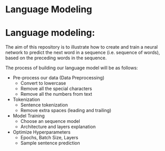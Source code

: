 # Language Modeling
Language modeling:
===
The aim of this repository is to illustrate how to create and train a neural network to predict the next word in a sequence (i.e. sequence of words), based on the preceding words in the sequence.

The process of building our language model will be as follows:
  * Pre-process our data (Data Preprocessing)
    * Convert to lowercase
    * Remove all the special characters
    * Remove all the numbers from text
  * Tokenization
    * Sentence tokenization
    * Remove extra spaces (leading and trailing)
  * Model Training
    * Choose an sequence model
    * Architecture and layers explanation
  * Optimize Hyperparameters
    * Epochs, Batch Size, Layers
    * Sample sentence prediction
    
